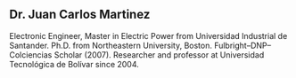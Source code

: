 ## Dr. Juan Carlos Martinez

Electronic Engineer, Master in Electric Power from Universidad Industrial de Santander. Ph.D. from Northeastern University, Boston. Fulbright–DNP–Colciencias Scholar (2007). Researcher and professor at Universidad Tecnológica de Bolívar since 2004.
